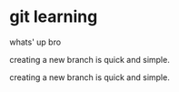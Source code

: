 # git  learning

whats' up bro

creating a new branch is quick and simple.

creating a new branch is quick and simple.
